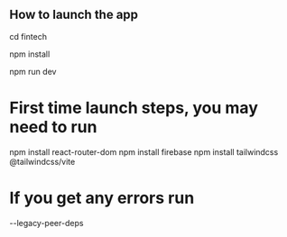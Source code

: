
## How to launch the  app

  cd fintech
  
  npm install
  
  npm run dev

# First time launch steps, you may need to run 

  npm install react-router-dom
  npm install firebase
  npm install tailwindcss @tailwindcss/vite

# If you get any errors run

--legacy-peer-deps